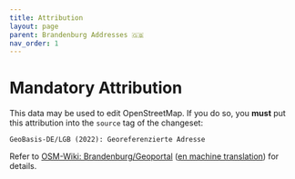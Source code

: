 ```yaml
---
title: Attribution
layout: page
parent: Brandenburg Addresses 🇬🇧
nav_order: 1
---
```


# Mandatory Attribution

This data may be used to edit OpenStreetMap. If you do so, you **must** put
this attribution into the `source` tag of the changeset:

    GeoBasis-DE/LGB (2022): Georeferenzierte Adresse

Refer to
[OSM-Wiki: Brandenburg/Geoportal](https://wiki.openstreetmap.org/wiki/Brandenburg/Geoportal)
([en machine translation](https://wiki-openstreetmap-org.translate.goog/wiki/Brandenburg/Geoportal?_x_tr_sl=de&_x_tr_tl=en&_x_tr_hl=en-US&_x_tr_pto=wapp))
for details.



